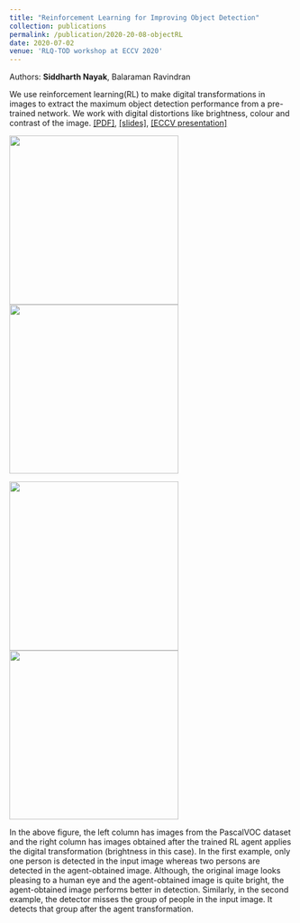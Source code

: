 ```yaml
---
title: "Reinforcement Learning for Improving Object Detection"
collection: publications
permalink: /publication/2020-20-08-objectRL
date: 2020-07-02
venue: 'RLQ-TOD workshop at ECCV 2020'
---
```

Authors: **Siddharth Nayak**, Balaraman Ravindran

We use reinforcement learning(RL) to make digital transformations in images to extract the maximum object detection performance from a pre-trained network. We work with digital distortions like brightness, colour and contrast of the image. [[PDF]](https://arxiv.org/pdf/2008.08005.pdf), [[slides]](http://nsidn98.github.io/files/ECCV_Workshop_ObjectRL_slides.pdf), [[ECCV presentation]](http://nsidn98.github.io/files/ECCV_Workshop_video.mp4)


<p align="left">
  <img src="https://raw.githubusercontent.com/nsidn98/nsidn98.github.io/master/files/Publications_assets/ObjectRL/006187o.png" width="300"/>
  <img src="https://raw.githubusercontent.com/nsidn98/nsidn98.github.io/master/files/Publications_assets/ObjectRL/006187a.png" width="300"/>
</p>

<p align="left">
  <img src="https://raw.githubusercontent.com/nsidn98/nsidn98.github.io/master/files/Publications_assets/ObjectRL/001902o.png" width="300"/>
  <img src="https://raw.githubusercontent.com/nsidn98/nsidn98.github.io/master/files/Publications_assets/ObjectRL/001902a.png" width="300"/>
</p>

In the above figure, the left column has images from the PascalVOC dataset and the right column has images obtained after the trained RL agent applies the digital transformation (brightness in this case). In the first example, only one person is detected in the input image whereas two persons are detected in the agent-obtained image. Although, the original image looks pleasing to a human eye and the agent-obtained image is quite bright, the agent-obtained image performs better in detection. Similarly, in the second example, the detector misses the group of people in the input image. It detects that group after the agent transformation.


<!-- Recommended citation: Your Namesdas, You. (2010). "Paper Title Number 2." <i>Journal 1</i>. 1(2). -->

